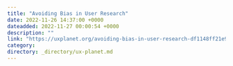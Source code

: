 ```yaml
---
title: "Avoiding Bias in User Research"
date: 2022-11-26 14:37:00 +0000
dateadded: 2022-11-27 00:00:54 +0000
description: ""
link: "https://uxplanet.org/avoiding-bias-in-user-research-df1148ff21e9?source=rss----819cc2aaeee0---4"
category:
directory: _directory/ux-planet.md
---
```

